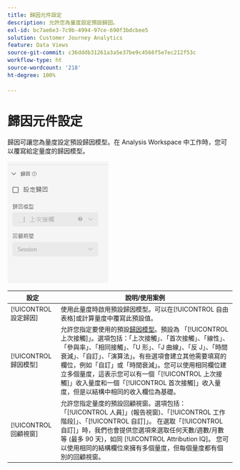 ```yaml
---
title: 歸因元件設定
description: 允許您為量度設定預設歸因。
exl-id: bc7ae6e3-7c9b-4994-97ce-690f3bdcbee5
solution: Customer Journey Analytics
feature: Data Views
source-git-commit: c36dddb31261a3a5e37be9c4566f5e7ec212f53c
workflow-type: ht
source-wordcount: '218'
ht-degree: 100%

---
```


# 歸因元件設定

歸因可讓您為量度設定預設歸因模型。在 Analysis Workspace 中工作時，您可以覆寫給定量度的歸因模型。

![歸因](../assets/attribution-settings.png)

| 設定 | 說明/使用案例 |
| --- | --- |
| [!UICONTROL 設定歸因] | 使用此量度時啟用預設歸因模型。可以在[!UICONTROL 自由表格]或計算量度中覆寫此預設值。 |
| [!UICONTROL 歸因模型] | 允許您指定要使用的預設[歸因模型](/help/analysis-workspace/attribution/models.md)。預設為 「[!UICONTROL 上次接觸]」。選項包括：「上次接觸」、「首次接觸」、「線性」、「參與率」、「相同接觸」、「U 形」、「J 曲線」、「反 J」、「時間衰減」、「自訂」、「演算法」。有些選項會建立其他需要填寫的欄位，例如「自訂」或「時間衰減」。您可以使用相同欄位建立多個量度，這表示您可以有一個「[!UICONTROL 上次接觸]」收入量度和一個「[!UICONTROL 首次接觸]」收入量度，但是以結構中相同的收入欄位為基礎。 |
| [!UICONTROL 回顧視窗] | 允許您指定量度的預設回顧視窗。選項包括：「[!UICONTROL 人員]」(報告視窗)、「[!UICONTROL 工作階段]」、「[!UICONTROL 自訂]」。 在選取「[!UICONTROL 自訂]」時，我們也會提供您選項來選取任何天數/週數/月數等 (最多 90 天)，如同 [!UICONTROL Attribution IQ]。 您可以使用相同的結構欄位來擁有多個量度，但每個量度都有個別的回顧視窗。 |
